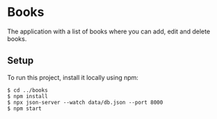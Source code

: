# Books
The application with a list of books where you can add, edit and delete books.

## Setup
To run this project, install it locally using npm:

```
$ cd ../books
$ npm install
$ npx json-server --watch data/db.json --port 8000
$ npm start
```
